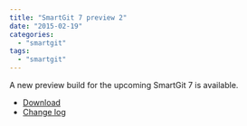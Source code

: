 ```yaml
---
title: "SmartGit 7 preview 2"
date: "2015-02-19"
categories: 
  - "smartgit"
tags: 
  - "smartgit"
---
```


A new preview build for the upcoming SmartGit 7 is available.

- [Download](http://www.syntevo.com/smartgit/early-access)
- [Change log](http://www.syntevo.com/smartgit/changelog-eap.txt)
